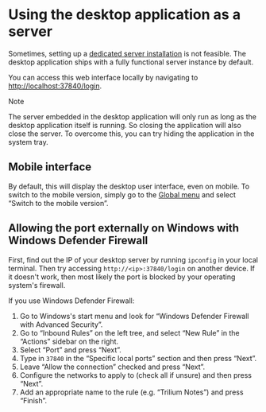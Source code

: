 # Using the desktop application as a server
Sometimes, setting up a [dedicated server installation](../Server%20Installation.md) is not feasible. The desktop application ships with a fully functional server instance by default.

You can access this web interface locally by navigating to [http://localhost:37840/login](http://localhost:37840/login).

> [!NOTE]
> The server embedded in the desktop application will only run as long as the desktop application itself is running. So closing the application will also close the server. To overcome this, you can try hiding the application in the system tray.

## Mobile interface

By default, this will display the desktop user interface, even on mobile. To switch to the mobile version, simply go to the <a class="reference-link" href="../../Basic%20Concepts%20and%20Features/UI%20Elements/Global%20menu.md">Global menu</a> and select “Switch to the mobile version”.

## Allowing the port externally on Windows with Windows Defender Firewall

First, find out the IP of your desktop server by running `ipconfig` in your local terminal. Then try accessing `http://<ip>:37840/login` on another device. If it doesn't work, then most likely the port is blocked by your operating system's firewall.

If you use Windows Defender Firewall:

1.  Go to Windows's start menu and look for “Windows Defender Firewall with Advanced Security”.
2.  Go to “Inbound Rules” on the left tree, and select “New Rule” in the “Actions” sidebar on the right.
3.  Select “Port” and press “Next”.
4.  Type in `37840` in the “Specific local ports” section and then press “Next”.
5.  Leave “Allow the connection” checked and press “Next”.
6.  Configure the networks to apply to (check all if unsure) and then press “Next”.
7.  Add an appropriate name to the rule (e.g. “Trilium Notes”) and press “Finish”.
